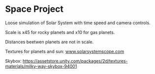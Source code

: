 # Space Project
Loose simulation of Solar System with time speed and camera controls.

Scale is x45 for rocky planets and x10 for gas planets.

Distances beetwen planets are not in scale.


Textures for planets and sun: www.solarsystemscope.com


Skybox: https://assetstore.unity.com/packages/2d/textures-materials/milky-way-skybox-94001
